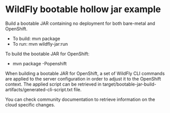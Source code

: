 # WildFly bootable hollow jar example

Build a bootable JAR containing no deployment for both bare-metal and OpenShift.

* To build: mvn package
* To run: mvn wildfly-jar:run

To build the bootable JAR for OpenShift:

* mvn package -Popenshift

When building a bootable JAR for OpenShift, a set of WildFly CLI commands are applied to the server configuration in order to
adjust it to the OpenShift context. The applied script can be retrieved in target/bootable-jar-build-artifacts/generated-cli-script.txt file.

You can check community documentation to retrieve information on the cloud specific changes.